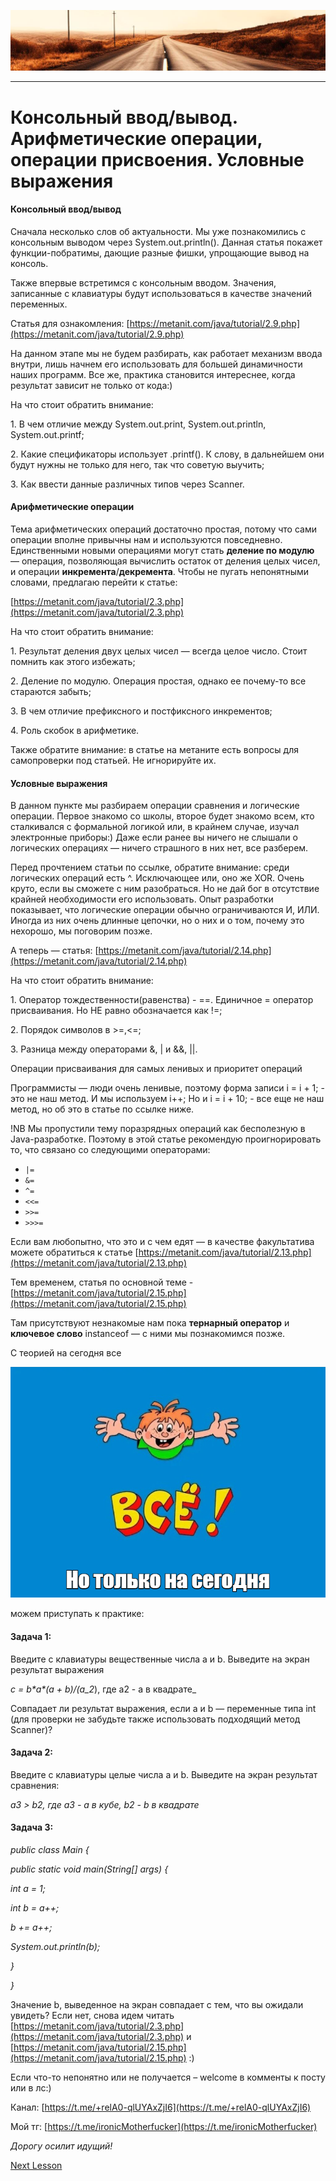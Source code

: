 ![](../../commonmedia/header.png)

***

   

Консольный ввод/вывод. Арифметические операции, операции присвоения. Условные выражения
=======================================================================================

#### Консольный ввод/вывод

Сначала несколько слов об актуальности. Мы уже познакомились с консольным выводом через System.out.println(). Данная статья покажет функции-побратимы, дающие разные фишки, упрощающие вывод на консоль.

Также впервые встретимся с консольным вводом. Значения, записанные с клавиатуры будут использоваться в качестве значений переменных.

Статья для ознакомления: [https://metanit.com/java/tutorial/2.9.php](https://metanit.com/java/tutorial/2.9.php)

На данном этапе мы не будем разбирать, как работает механизм ввода внутри, лишь начнем его использовать для большей динамичности наших программ. Все же, практика становится интереснее, когда результат зависит не только от кода:)

  

На что стоит обратить внимание:

1\. В чем отличие между System.out.print, System.out.println, System.out.printf;

2\. Какие спецификаторы использует .printf(). К слову, в дальнейшем они будут нужны не только для него, так что советую выучить;

3\. Как ввести данные различных типов через Scanner.

  

#### Арифметические операции

Тема арифметических операций достаточно простая, потому что сами операции вполне привычны нам и используются повседневно. Единственными новыми операциями могут стать **деление по модулю** — операция, позволяющая вычислить остаток от деления целых чисел, и операции **инкремента**/**декремента**. Чтобы не пугать непонятными словами, предлагаю перейти к статье:

[https://metanit.com/java/tutorial/2.3.php](https://metanit.com/java/tutorial/2.3.php)

  

На что стоит обратить внимание:

1\. Результат деления двух целых чисел — всегда целое число. Стоит помнить как этого избежать;

2\. Деление по модулю. Операция простая, однако ее почему-то все стараются забыть;

3\. В чем отличие префиксного и постфиксного инкрементов;

4\. Роль скобок в арифметике.

Также обратите внимание: в статье на метаните есть вопросы для самопроверки под статьей. Не игнорируйте их.

  

#### Условные выражения

В данном пункте мы разбираем операции сравнения и логические операции. Первое знакомо со школы, второе будет знакомо всем, кто сталкивался с формальной логикой или, в крайнем случае, изучал электронные приборы:) Даже если ранее вы ничего не слышали о логических операциях — ничего страшного в них нет, все разберем.

Перед прочтением статьи по ссылке, обратите внимание: среди логических операций есть ^. Исключающее или, оно же XOR. Очень круто, если вы сможете с ним разобраться. Но не дай бог в отсутствие крайней необходимости его использовать. Опыт разработки показывает, что логические операции обычно ограничиваются И, ИЛИ. Иногда из них очень длинные цепочки, но о них и о том, почему это нехорошо, мы поговорим позже.

А теперь — статья: [https://metanit.com/java/tutorial/2.14.php](https://metanit.com/java/tutorial/2.14.php)

  

На что стоит обратить внимание:

1\. Оператор тождественности(равенства) - ==. Единичное = оператор присваивания. Но НЕ равно обозначается как !=;

2\. Порядок символов в >=,<=;

3\. Разница между операторами &, | и &&, ||.

  

Операции присваивания для самых ленивых и приоритет операций

  

Программисты — люди очень ленивые, поэтому форма записи i = i + 1; - это не наш метод. И мы используем i++; Но и i = i + 10; - все еще не наш метод, но об это в статье по ссылке ниже.

!NB Мы пропустили тему поразрядных операций как бесполезную в Java-разработке. Поэтому в этой статье рекомендую проигнорировать то, что связано со следующими операторами:

*   `|=`
*   `&=`
*   `^=`
*   `<<=`
*   `>>=`
*   `>>>=`

Если вам любопытно, что это и с чем едят — в качестве факультатива можете обратиться к статье [https://metanit.com/java/tutorial/2.13.php](https://metanit.com/java/tutorial/2.13.php)

Тем временем, статья по основной теме - [https://metanit.com/java/tutorial/2.15.php](https://metanit.com/java/tutorial/2.15.php)

Там присутствуют незнакомые нам пока **тернарный оператор** и **ключевое слово** instanceof — с ними мы познакомимся позже.

  

С теорией на сегодня все

![](../../commonmedia/footer.png)

можем приступать к практике:

#### Задача 1:

Введите с клавиатуры вещественные числа a и b. Выведите на экран результат выражения

_c = b\*a\*(a + b)/(a_2_), где a2 - a в квадрате_

Совпадает ли результат выражения, если a и b — переменные типа int (для проверки не забудьте также использовать подходящий метод Scanner)?

  

#### Задача 2:

Введите с клавиатуры целые числа a и b. Выведите на экран результат сравнения:

_a3 > b2, где a3 - a в кубе, b2 - b в квадрате_

  

#### Задача 3:

_public class Main {_

_public static void main(String\[\] args) {_

_int a = 1;_

_int b = a++;_

_b += a++;_

_System.out.println(b);_

_}_

_}_

  

Значение b, выведенное на экран совпадает с тем, что вы ожидали увидеть? Если нет, снова идем читать [https://metanit.com/java/tutorial/2.3.php](https://metanit.com/java/tutorial/2.3.php) и [https://metanit.com/java/tutorial/2.15.php](https://metanit.com/java/tutorial/2.15.php) :)

  

Если что-то непонятно или не получается – welcome в комменты к посту или в лс:)

Канал: [https://t.me/+relA0-qlUYAxZjI6](https://t.me/+relA0-qlUYAxZjI6)

Мой тг: [https://t.me/ironicMotherfucker](https://t.me/ironicMotherfucker)

_Дорогу осилит идущий!_

[Next Lesson](../3/Preobrazovanie-tipov-uslovnye-konstrukcii-i-nemnogo-o-strokah.md)
